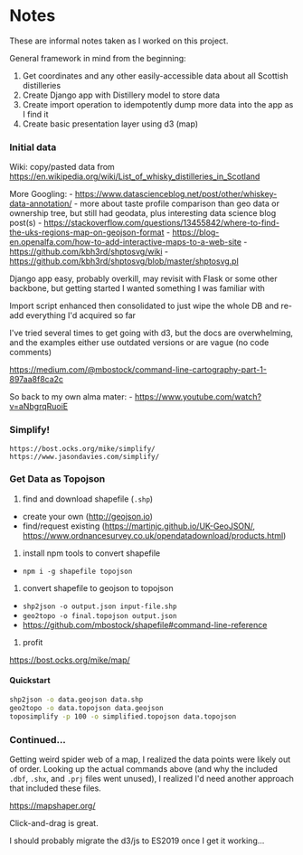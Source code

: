 # Notes

These are informal notes taken as I worked on this project.

General framework in mind from the beginning:

1. Get coordinates and any other easily-accessible data about all Scottish distilleries
1. Create Django app with Distillery model to store data
1. Create import operation to idempotently dump more data into the app as I find it
1. Create basic presentation layer using d3 (map)

### Initial data

Wiki: copy/pasted data from https://en.wikipedia.org/wiki/List_of_whisky_distilleries_in_Scotland

More Googling:
    - https://www.datascienceblog.net/post/other/whiskey-data-annotation/ - more about taste profile comparison than geo data or ownership tree, but still had geodata, plus interesting data science blog post(s)
    - https://stackoverflow.com/questions/13455842/where-to-find-the-uks-regions-map-on-geojson-format
    - https://blog-en.openalfa.com/how-to-add-interactive-maps-to-a-web-site
    - https://github.com/kbh3rd/shptosvg/wiki
    - https://github.com/kbh3rd/shptosvg/blob/master/shptosvg.pl

Django app easy, probably overkill, may revisit with Flask or some other backbone, but getting started I wanted something I was familiar with

Import script enhanced then consolidated to just wipe the whole DB and re-add everything I'd acquired so far

I've tried several times to get going with d3, but the docs are overwhelming, and the examples either use outdated versions or are vague (no code comments)

https://medium.com/@mbostock/command-line-cartography-part-1-897aa8f8ca2c

So back to my own alma mater:
    - https://www.youtube.com/watch?v=aNbgrqRuoiE


### Simplify!

```
https://bost.ocks.org/mike/simplify/
https://www.jasondavies.com/simplify/
```

### Get Data as Topojson

1. find and download shapefile (`.shp`)
  - create your own (http://geojson.io)
  - find/request existing (https://martinjc.github.io/UK-GeoJSON/, https://www.ordnancesurvey.co.uk/opendatadownload/products.html)
1. install npm tools to convert shapefile
  - `npm i -g shapefile topojson`
1. convert shapefile to geojson to topojson
  - `shp2json -o output.json input-file.shp`
  - `geo2topo -o final.topojson output.json`
  - https://github.com/mbostock/shapefile#command-line-reference
1. profit

https://bost.ocks.org/mike/map/

#### Quickstart

```sh
shp2json -o data.geojson data.shp
geo2topo -o data.topojson data.geojson
toposimplify -p 100 -o simplified.topojson data.topojson
```

### Continued...

Getting weird spider web of a map, I realized the data points were likely out of order. Looking up the actual commands above (and why the included `.dbf`, `.shx`, and `.prj` files went unused), I realized I'd need another approach that included these files.

https://mapshaper.org/

Click-and-drag is great.

I should probably migrate the d3/js to ES2019 once I get it working...
